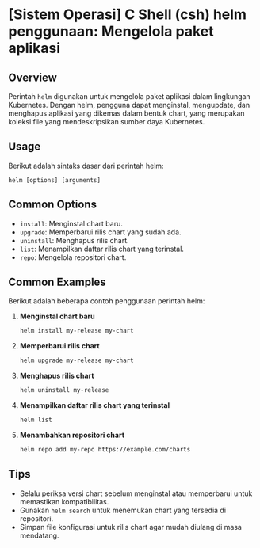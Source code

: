 # [Sistem Operasi] C Shell (csh) helm penggunaan: Mengelola paket aplikasi

## Overview
Perintah `helm` digunakan untuk mengelola paket aplikasi dalam lingkungan Kubernetes. Dengan helm, pengguna dapat menginstal, mengupdate, dan menghapus aplikasi yang dikemas dalam bentuk chart, yang merupakan koleksi file yang mendeskripsikan sumber daya Kubernetes.

## Usage
Berikut adalah sintaks dasar dari perintah helm:

```
helm [options] [arguments]
```

## Common Options
- `install`: Menginstal chart baru.
- `upgrade`: Memperbarui rilis chart yang sudah ada.
- `uninstall`: Menghapus rilis chart.
- `list`: Menampilkan daftar rilis chart yang terinstal.
- `repo`: Mengelola repositori chart.

## Common Examples
Berikut adalah beberapa contoh penggunaan perintah helm:

1. **Menginstal chart baru**
   ```bash
   helm install my-release my-chart
   ```

2. **Memperbarui rilis chart**
   ```bash
   helm upgrade my-release my-chart
   ```

3. **Menghapus rilis chart**
   ```bash
   helm uninstall my-release
   ```

4. **Menampilkan daftar rilis chart yang terinstal**
   ```bash
   helm list
   ```

5. **Menambahkan repositori chart**
   ```bash
   helm repo add my-repo https://example.com/charts
   ```

## Tips
- Selalu periksa versi chart sebelum menginstal atau memperbarui untuk memastikan kompatibilitas.
- Gunakan `helm search` untuk menemukan chart yang tersedia di repositori.
- Simpan file konfigurasi untuk rilis chart agar mudah diulang di masa mendatang.